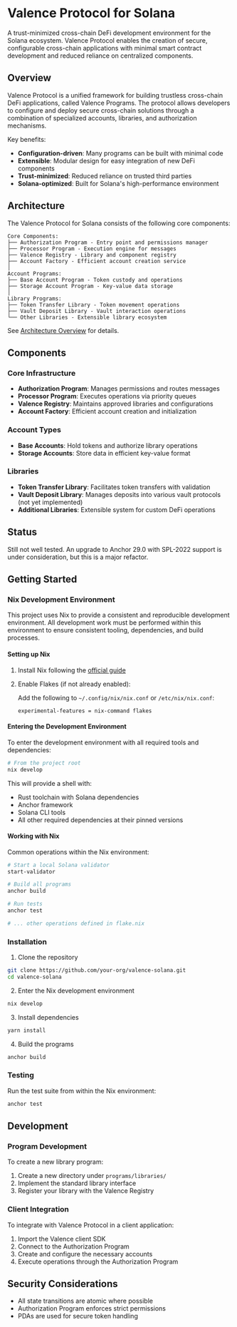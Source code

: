 # Valence Protocol for Solana

A trust-minimized cross-chain DeFi development environment for the Solana ecosystem. Valence Protocol enables the creation of secure, configurable cross-chain applications with minimal smart contract development and reduced reliance on centralized components.

## Overview

Valence Protocol is a unified framework for building trustless cross-chain DeFi applications, called Valence Programs. The protocol allows developers to configure and deploy secure cross-chain solutions through a combination of specialized accounts, libraries, and authorization mechanisms.

Key benefits:
- **Configuration-driven**: Many programs can be built with minimal code
- **Extensible**: Modular design for easy integration of new DeFi components
- **Trust-minimized**: Reduced reliance on trusted third parties
- **Solana-optimized**: Built for Solana's high-performance environment

## Architecture

The Valence Protocol for Solana consists of the following core components:

```
Core Components:
├── Authorization Program - Entry point and permissions manager
├── Processor Program - Execution engine for messages
├── Valence Registry - Library and component registry
├── Account Factory - Efficient account creation service
│
Account Programs:
├── Base Account Program - Token custody and operations
├── Storage Account Program - Key-value data storage
│
Library Programs:
├── Token Transfer Library - Token movement operations
├── Vault Deposit Library - Vault interaction operations
└── Other Libraries - Extensible library ecosystem
```

See [Architecture Overview](./docs/valence_solana.md) for details.

## Components

### Core Infrastructure

- **Authorization Program**: Manages permissions and routes messages
- **Processor Program**: Executes operations via priority queues
- **Valence Registry**: Maintains approved libraries and configurations
- **Account Factory**: Efficient account creation and initialization

### Account Types

- **Base Accounts**: Hold tokens and authorize library operations
- **Storage Accounts**: Store data in efficient key-value format

### Libraries

- **Token Transfer Library**: Facilitates token transfers with validation
- **Vault Deposit Library**: Manages deposits into various vault protocols (not yet implemented)
- **Additional Libraries**: Extensible system for custom DeFi operations

## Status

Still not well tested. An upgrade to Anchor 29.0 with SPL-2022 support is under consideration, but this is a major refactor.


## Getting Started

### Nix Development Environment

This project uses Nix to provide a consistent and reproducible development environment. All development work must be performed within this environment to ensure consistent tooling, dependencies, and build processes.

#### Setting up Nix

1. Install Nix following the [official guide](https://nixos.org/download.html)

2. Enable Flakes (if not already enabled):
   
   Add the following to `~/.config/nix/nix.conf` or `/etc/nix/nix.conf`:
   ```
   experimental-features = nix-command flakes
   ```

#### Entering the Development Environment

To enter the development environment with all required tools and dependencies:

```bash
# From the project root
nix develop
```

This will provide a shell with:
- Rust toolchain with Solana dependencies
- Anchor framework
- Solana CLI tools
- All other required dependencies at their pinned versions

#### Working with Nix

Common operations within the Nix environment:

```bash
# Start a local Solana validator
start-validator

# Build all programs
anchor build

# Run tests
anchor test

# ... other operations defined in flake.nix
```

### Installation

1. Clone the repository

```bash
git clone https://github.com/your-org/valence-solana.git
cd valence-solana
```

2. Enter the Nix development environment

```bash
nix develop
```

3. Install dependencies

```bash
yarn install
```

4. Build the programs

```bash
anchor build
```

### Testing

Run the test suite from within the Nix environment:

```bash
anchor test
```

## Development

### Program Development

To create a new library program:

1. Create a new directory under `programs/libraries/`
2. Implement the standard library interface
3. Register your library with the Valence Registry

### Client Integration

To integrate with Valence Protocol in a client application:

1. Import the Valence client SDK
2. Connect to the Authorization Program
3. Create and configure the necessary accounts
4. Execute operations through the Authorization Program

## Security Considerations

- All state transitions are atomic where possible
- Authorization Program enforces strict permissions
- PDAs are used for secure token handling
